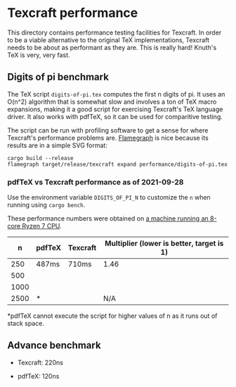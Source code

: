 # Texcraft performance

This directory contains performance testing facilities for Texcraft.
In order to be a viable alternative to the original TeX implementations,
    Texcraft needs to be about as performant as they are.
This is really hard!
Knuth's TeX is very, very fast.

## Digits of pi benchmark

The TeX script `digits-of-pi.tex` computes the first n digits of pi.
It uses an O(n^2) algorithm that is somewhat slow and involves a ton of TeX macro expansions,
    making it a good script for exercising Texcraft's TeX language driver.
It also works with pdfTeX, so it can be used for comparitive testing.

The script can be run with profiling software to get a sense for where Texcraft's performance problems are.
[Flamegraph](https://github.com/flamegraph-rs/flamegraph) is nice because its results are
in a simple SVG format:

    cargo build --release
    flamegraph target/release/texcraft expand performance/digits-of-pi.tex

### pdfTeX vs Texcraft performance as of 2021-09-28

Use the environment variable `DIGITS_OF_PI_N` to customize the `n` when running using `cargo bench`.

These performance numbers were obtained on 
    [a machine running an 8-core Ryzen 7 CPU](https://pcpartpicker.com/list/Y3FbBc).

| n    | pdfTeX | Texcraft | Multiplier (lower is better, target is 1)
|------|--------|----------|----
| 250  | 487ms  | 710ms    | 1.46
| 500  |        |          | 
| 1000 |        |          |
| 2500 | \*     |          | N/A

\*pdfTeX cannot execute the script for higher values of n as it runs out of stack space.

## Advance benchmark 

- Texcraft: 220ns

- pdfTeX: 120ns
